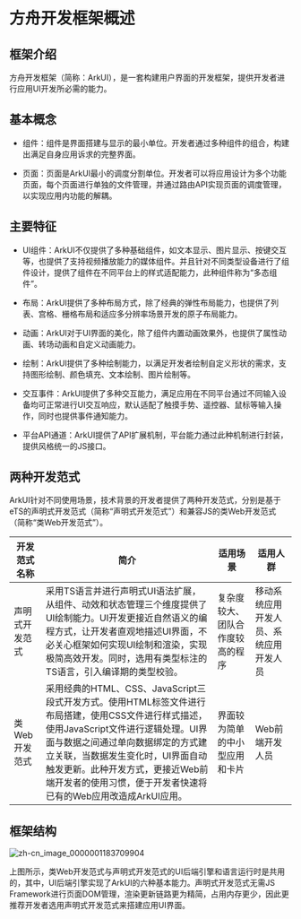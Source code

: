 # 方舟开发框架概述

## 框架介绍

方舟开发框架（简称：ArkUI），是一套构建用户界面的开发框架，提供开发者进行应用UI开发所必需的能力。

## 基本概念

- 组件：组件是界面搭建与显示的最小单位。开发者通过多种组件的组合，构建出满足自身应用诉求的完整界面。

- 页面：页面是ArkUI最小的调度分割单位。开发者可以将应用设计为多个功能页面，每个页面进行单独的文件管理，并通过路由API实现页面的调度管理，以实现应用内功能的解耦。


## 主要特征

- UI组件：ArkUI不仅提供了多种基础组件，如文本显示、图片显示、按键交互等，也提供了支持视频播放能力的媒体组件。并且针对不同类型设备进行了组件设计，提供了组件在不同平台上的样式适配能力，此种组件称为“多态组件”。

- 布局：ArkUI提供了多种布局方式，除了经典的弹性布局能力，也提供了列表、宫格、栅格布局和适应多分辨率场景开发的原子布局能力。

- 动画：ArkUI对于UI界面的美化，除了组件内置动画效果外，也提供了属性动画、转场动画和自定义动画能力。

- 绘制：ArkUI提供了多种绘制能力，以满足开发者绘制自定义形状的需求，支持图形绘制、颜色填充、文本绘制、图片绘制等。

- 交互事件：ArkUI提供了多种交互能力，满足应用在不同平台通过不同输入设备均可正常进行UI交互响应，默认适配了触摸手势、遥控器、鼠标等输入操作，同时也提供事件通知能力。

- 平台API通道：ArkUI提供了API扩展机制，平台能力通过此种机制进行封装，提供风格统一的JS接口。


## 两种开发范式
ArkUI针对不同使用场景，技术背景的开发者提供了两种开发范式，分别是基于eTS的声明式开发范式（简称“声明式开发范式”）和兼容JS的类Web开发范式（简称“类Web开发范式”）。

  | 开发范式名称   | 简介                                       | 适用场景             | 适用人群                |
  | -------- | ---------------------------------------- | ---------------- | ------------------- |
  | 声明式开发范式  | 采用TS语言并进行声明式UI语法扩展，从组件、动效和状态管理三个维度提供了UI绘制能力。UI开发更接近自然语义的编程方式，让开发者直观地描述UI界面，不必关心框架如何实现UI绘制和渲染，实现极简高效开发。同时，选用有类型标注的TS语言，引入编译期的类型校验。 | 复杂度较大、团队合作度较高的程序 | 移动系统应用开发人员、系统应用开发人员 |
  | 类Web开发范式 | 采用经典的HTML、CSS、JavaScript三段式开发方式。使用HTML标签文件进行布局搭建，使用CSS文件进行样式描述，使用JavaScript文件进行逻辑处理。UI界面与数据之间通过单向数据绑定的方式建立关联，当数据发生变化时，UI界面自动触发更新。此种开发方式，更接近Web前端开发者的使用习惯，便于开发者快速将已有的Web应用改造成ArkUI应用。 | 界面较为简单的中小型应用和卡片  | Web前端开发人员           |



## 框架结构

![zh-cn_image_0000001183709904](figures/zh-cn_image_0000001183709904.png)

上图所示，类Web开发范式与声明式开发范式的UI后端引擎和语言运行时是共用的，其中，UI后端引擎实现了ArkUI的六种基本能力。声明式开发范式无需JS Framework进行页面DOM管理，渲染更新链路更为精简，占用内存更少，因此更推荐开发者选用声明式开发范式来搭建应用UI界面。
